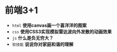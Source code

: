 # 前端3+1
- `html` **使用canvas画一个喜洋洋的图案**
- `css` **使用CSS3实现模拟雷达波向外发散的动画效果**
- `js` **什么是负无穷大？**
- `软技能` **说说你对家庭和谐的理解**

